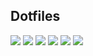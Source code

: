 ## Dotfiles 

<img src="https://i.imgur.com/gDUvk4t.png">
<img src="https://i.imgur.com/rz8Rz6u.png">
<img src="https://i.imgur.com/y8vxjIq.png">
<img src="https://i.imgur.com/deYxTnl.png">
<img src="https://i.imgur.com/6DYqyaz.png">
<img src="https://i.imgur.com/q69hFfh.png">
